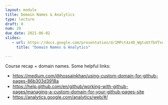 ```yaml
---
layout: module
title: Domain Names & Analytics
type: lecture
draft: 0
num: 20
due_date: 2021-06-02
slides:
   - url: https://docs.google.com/presentation/d/1MPct4z4O_WgtxUtfbVTxeNVj9qgv5dSXLMqhchnhP44/edit?usp=sharing
     title: "Domain Names & Analytics"

---
```


Course recap + domain names. Some helpful links:
* <a href="https://medium.com/@hossainkhan/using-custom-domain-for-github-pages-86b303d3918a" target="_blank">https://medium.com/@hossainkhan/using-custom-domain-for-github-pages-86b303d3918a</a>
* <a href="https://medium.com/@hossainkhan/using-custom-domain-for-github-pages-86b303d3918a" target="_blank">https://help.github.com/en/github/working-with-github-pages/managing-a-custom-domain-for-your-github-pages-site</a>
* <a href="https://analytics.google.com/analytics/web/#/" target="_blank">https://analytics.google.com/analytics/web/#/</a>